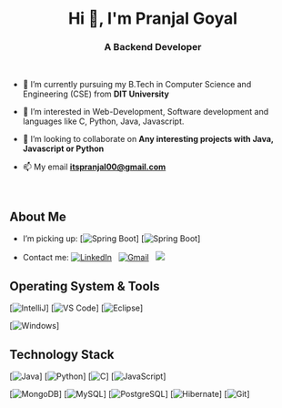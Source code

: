 <h1 align="center">Hi 👋, I'm Pranjal Goyal</h1>
<h3 align="center">A Backend Developer</h3>
<br/>

- 🔭 I’m currently pursuing my B.Tech in Computer Science and Engineering (CSE) from **DIT University**

- 👀 I’m interested in Web-Development, Software development and languages like C, Python, Java, Javascript.

- 👯 I’m looking to collaborate on **Any interesting projects with Java, Javascript or Python**

- 📫 My email **itspranjal00@gmail.com**
<br/>

## About Me

- I’m picking up:
[![Spring Boot](https://img.shields.io/badge/Spring_Boot-F2F4F9?style=for-the-badge&logo=spring-boot)]
[![Spring Boot](https://img.shields.io/badge/Spring-6DB33F?style=for-the-badge&logo=spring&logoColor=white)]

- Contact me:
<a href="https://www.linkedin.com/in/dontwike/"><img alt="LinkedIn" src="https://img.shields.io/badge/linkedin%20-%230077B5.svg?&style=flat&logo=linkedin&logoColor=white"/></a> &nbsp;
<a href="mailto:itspranjal00@gmail.com"><img alt="Gmail" src="https://img.shields.io/badge/Gmail-D14836?style=flat&logo=gmail&logoColor=white" /></a> &nbsp;
<a href="https://instagram.com/dontwike"><img src="https://img.shields.io/badge/-@dontwike_-E4405F?style=flat&logo=Instagram&logoColor=white"/></a> &nbsp;



## Operating System & Tools

[![IntelliJ](https://img.shields.io/badge/IntelliJ_IDEA-000000.svg?style=for-the-badge&logo=intellij-idea&logoColor=white)]
[![VS Code](https://img.shields.io/badge/IDE-VSCode-%23007ACC?style=flat-square&logo=Visual-studio-code)]
[![Eclipse](https://img.shields.io/badge/Eclipse-2C2255?style=for-the-badge&logo=eclipse&logoColor=white)]
                                                                                                                                                
[![Windows](https://img.shields.io/badge/Windows-0078D6?style=for-the-badge&logo=windows&logoColor=white)]

                                                                                                                                                
## Technology Stack
                                                                                                                                                
[![Java](https://img.shields.io/badge/java-%23ED8B00.svg?style=for-the-badge&logo=java&logoColor=white)]
[![Python](https://img.shields.io/badge/Python-FFD43B?style=for-the-badge&logo=python&logoColor=blue)]
[![C](https://img.shields.io/badge/c-%2300599C.svg?style=for-the-badge&logo=c&logoColor=white)]
[![JavaScript](https://img.shields.io/badge/JavaScript-323330?style=for-the-badge&logo=javascript&logoColor=F7DF1E)]

[![MongoDB](https://img.shields.io/badge/-MongoDB-47A248?style=flat-square&logo=MongoDB&logoColor=ffffff)]
[![MySQL](https://img.shields.io/badge/-MySQL-4479A1?style=flat-square&logo=MySQL&logoColor=ffffff)]
[![PostgreSQL](https://img.shields.io/badge/PostgreSQL-316192?style=for-the-badge&logo=postgresql&logoColor=white)]
[![Hibernate](https://img.shields.io/badge/Hibernate-59666C?style=for-the-badge&logo=Hibernate&logoColor=white)]
[![Git](https://img.shields.io/badge/-Git-%23F05032?style=flat-square&logo=git&logoColor=%23ffffff)]
